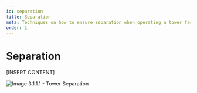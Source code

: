 ```yaml
---
id: separation
title: Separation
meta: Techniques on how to ensure separation when operating a tower facility within Infinite Flight.
order: 1
---
```




# Separation

[INSERT CONTENT]



![Image 3.1.1.1 - Tower Separation](_images/manual/graphics/atc-tower-separation.png)